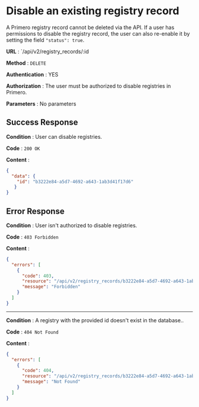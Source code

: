 # Disable an existing registry record

A Primero registry record cannot be deleted via the API. If a user has permissions to disable the registry record,
the user can also re-enable it by setting the field `"status": true`.

**URL** : `/api/v2/registry_records/:id

**Method** : `DELETE`

**Authentication** : YES

**Authorization** : The user must be authorized to disable registries in Primero. 

**Parameters** : No parameters 

## Success Response

**Condition** : User can disable registries.   

**Code** : `200 OK`

**Content** :

```json
{
  "data": {
    "id": "b3222e84-a5d7-4692-a643-1ab3d41f17d6"
   }
}
```

## Error Response

**Condition** : User isn't authorized to disable registries. 

**Code** : `403 Forbidden`

**Content** :

```json
{
  "errors": [
    {
      "code": 403,
      "resource": "/api/v2/registry_records/b3222e84-a5d7-4692-a643-1ab3d41f17d6",
      "message": "Forbidden"
    }
  ]
}
```

---

**Condition** : A registry with the provided id doesn't exist in the database.. 

**Code** : `404 Not Found`

**Content** :

```json
{
  "errors": [
    {
      "code": 404,
      "resource": "/api/v2/registry_records/b3222e84-a5d7-4692-a643-1ab3d41f17d6",
      "message": "Not Found"
    }
  ]
}
```